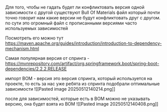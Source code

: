 Для того, чтобы не гадать будет ли конфликтовать версия одной зависимости с другой существуют Bull Of Materials файл который почти точно говорит нам какие версии не будут конфликтовать друг с другом. 
по сути это огромный файл с прописанными версиями часто используемых зависимостей  

Посмотреть его можно тут https://maven.apache.org/guides/introduction/introduction-to-dependency-mechanism.html 

Самая популярная версия  от спринга - https://mvnrepository.com/artifact/org.springframework.boot/spring-boot-dependencies/2.2.2.RELEASE

импорт BOM - версия это версия спринга, который используется на проекте, то есть за нас уже ребята из спринта подобрали оптимальные зависимости
![[Pasted image 20250512140214.png]]

после для зависимостей, которые есть в BOM можно не указывать версию, она будет взята из BOM
![[Pasted image 20250512140408.png]]

